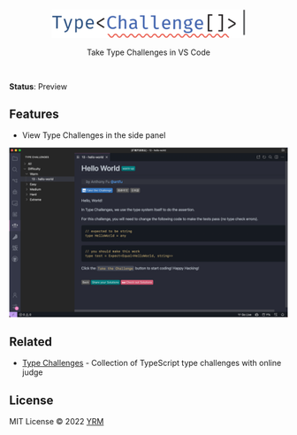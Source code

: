 <br>
<p align="center">
<a href="https://github.com/type-challenges/type-challenges" target="_blank">
<img src="resources/full-name-logo.png" alt="Type Challenges" width="350"/>
</a>
</p>

<p align="center">
Take Type Challenges in VS Code
</p>

<br>

**Status**: Preview

## Features

- View Type Challenges in the side panel

<p align="center">
<img width="800" src="resources/snapshot.png">
</p>

## Related

- [Type Challenges](https://github.com/type-challenges/type-challenges) - Collection of TypeScript type challenges with online judge

## License

MIT License © 2022 [YRM](https://github.com/yrming)